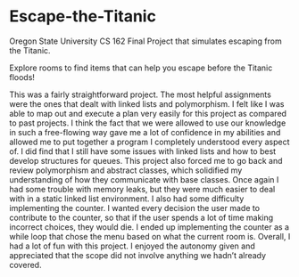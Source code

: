 # Escape-the-Titanic

Oregon State University CS 162 Final Project that simulates escaping from the Titanic. 


Explore rooms to find items that can help you escape before the Titanic floods!


This was a fairly straightforward project. The most helpful assignments were the ones that dealt with linked lists and polymorphism. I felt like I was able to map out and execute a plan very easily for this project as compared to past projects. I think the fact that we were allowed to use our knowledge in such a free-flowing way gave me a lot of confidence in my abilities and allowed me to put together a program I completely understood every aspect of. I did find that I still have some issues with linked lists and how to best develop structures for queues. This project also forced me to go back and review polymorphism and abstract classes, which solidified my understanding of how they communicate with base classes. Once again I had some trouble with memory leaks, but they were much easier to deal with in a static linked list environment. I also had some difficulty implementing the counter. I wanted every decision the user made to contribute to the counter, so that if the user spends a lot of time making incorrect choices, they would die. I ended up implementing the counter as a while loop that chose the menu based on what the current room is. Overall, I had a lot of fun with this project. I enjoyed the autonomy given and appreciated that the scope did not involve anything we hadn’t already covered.
